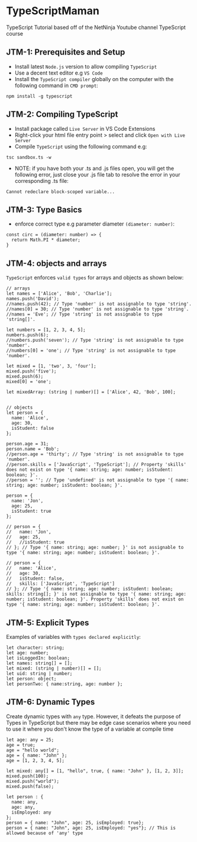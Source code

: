 # TypeScriptMaman
TypeScript Tutorial based off of the NetNinja Youtube channel TypeScript course

## JTM-1: Prerequisites and Setup
-  Install latest `Node.js` version to allow compiling `TypeScript`
-  Use a decent text editor e.g `VS Code`
-  Install the `TypeScript compiler` globally on the computer with the following command in `CMD prompt`:

`npm install -g typescript`

## JTM-2: Compiling TypeScript
- Install package called `Live Server` in VS Code Extensions
- Right-click your html file entry point > select and click `Open with Live Server`
- Compile `TypeScript` using the following command e.g:

`tsc sandbox.ts -w`

- NOTE: if you have both your .ts and .js files open, you will get the following error, just close your .js file tab to resolve the error in your corresponding .ts file:

`Cannot redeclare block-scoped variable...`

## JTM-3: Type Basics
- enforce correct type e.g parameter diameter `(diameter: number)`:
```
const circ = (diameter: number) => {
  return Math.PI * diameter;
}
```

## JTM-4: objects and arrays
`TypeScript` enforces `valid types` for arrays and objects as shown below:
```
// arrays
let names = ['Alice', 'Bob', 'Charlie'];
names.push('David');
//names.push(42); // Type 'number' is not assignable to type 'string'.
//names[0] = 30; // Type 'number' is not assignable to type 'string'.
//names = 'Eve'; // Type 'string' is not assignable to type 'string[]'.

let numbers = [1, 2, 3, 4, 5];
numbers.push(6);
//numbers.push('seven'); // Type 'string' is not assignable to type 'number'.
//numbers[0] = 'one'; // Type 'string' is not assignable to type 'number'.

let mixed = [1, 'two', 3, 'four'];
mixed.push('five');
mixed.push(6);
mixed[0] = 'one';

let mixedArray: (string | number)[] = ['Alice', 42, 'Bob', 100];


// objects
let person = {
  name: 'Alice',
  age: 30,
  isStudent: false
};

person.age = 31;
person.name = 'Bob';
//person.age = 'thirty'; // Type 'string' is not assignable to type 'number'.
//person.skills = ['JavaScript', 'TypeScript']; // Property 'skills' does not exist on type '{ name: string; age: number; isStudent: boolean; }'.
//person = ''; // Type 'undefined' is not assignable to type '{ name: string; age: number; isStudent: boolean; }'.

person = {
  name: 'Jon',
  age: 25,
  isStudent: true
};

// person = {
//   name: 'Jon',
//   age: 25,
//   //isStudent: true
// }; // Type '{ name: string; age: number; }' is not assignable to type '{ name: string; age: number; isStudent: boolean; }'.

// person = {
//   name: 'Alice',
//   age: 30,
//   isStudent: false,
//   skills: ['JavaScript', 'TypeScript']
// }; // Type '{ name: string; age: number; isStudent: boolean; skills: string[]; }' is not assignable to type '{ name: string; age: number; isStudent: boolean; }'. Property 'skills' does not exist on type '{ name: string; age: number; isStudent: boolean; }'.
```

## JTM-5: Explicit Types
Examples of variables with `types declared explicitly`:
```
let character: string;
let age: number;
let isLoggedIn: boolean;
let names: string[] = [];
let mixed: (string | number)[] = []; 
let uid: string | number;
let person: object;
let personTwo: { name:string, age: number }; 
```

## JTM-6: Dynamic Types
Create dynamic types with `any` type. However, it defeats the purpose of Types in TypeScript but there may be edge case scenarios where you need to use it where you don't know the type of a variable at compile time
```
let age: any = 25;
age = true;
age = "hello world";
age = { name: "John" };
age = [1, 2, 3, 4, 5];

let mixed: any[] = [1, "hello", true, { name: "John" }, [1, 2, 3]];
mixed.push(100);
mixed.push("world");
mixed.push(false);

let person : {
  name: any,
  age: any,
  isEmployed: any
};
person = { name: "John", age: 25, isEmployed: true};
person = { name: "John", age: 25, isEmployed: "yes"}; // This is allowed because of 'any' type
```